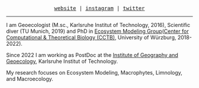 <!--
**AnneLew/AnneLew** is a ✨ _special_ ✨ repository because its `README.md` (this file) appears on your GitHub profile.

Here are some ideas to get you started:

- 🔭 I’m currently working on ...
- 🌱 I’m currently learning ...
- 👯 I’m looking to collaborate on ...
- 🤔 I’m looking for help with ...
- 💬 Ask me about ...
- 📫 How to reach me: ...
- 😄 Pronouns: ...
- ⚡ Fun fact: ...
-->

<p align="center">
  <samp>
    <a href=https://www.ifgg.kit.edu>website</a> |
    <a href=https://www.instagram.com/bio.diver.sity/>instagram</a> |
    <a href=https://twitter.com/AnneLwr>twitter</a>
  </samp>
</p>

---

I am Geoecologist (M.sc., Karlsruhe Institut of Technology, 2016), Scientific diver (TU Munich, 2019) and PhD in [Ecosystem Modeling Group](https://www.biozentrum.uni-wuerzburg.de/cctb/research/ecosystem-modeling/)([Center for Computational & Theoretical Biology (CCTB)](https://www.biozentrum.uni-wuerzburg.de/cctb/cctb/), University of Würzburg, 2018-2022). 

Since 2022 I am working as PostDoc at the [Institute of Geography and Geoecology](https://www.ifgg.kit.edu/), Karlsruhe Institut of Technology. 

My research focuses on Ecosystem Modeling, Macrophytes, Limnology, and Macroecology.
